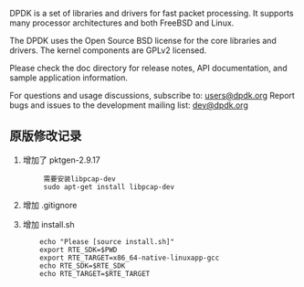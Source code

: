 DPDK is a set of libraries and drivers for fast packet processing.
It supports many processor architectures and both FreeBSD and Linux.

The DPDK uses the Open Source BSD license for the core libraries and
drivers. The kernel components are GPLv2 licensed.

Please check the doc directory for release notes,
API documentation, and sample application information.

For questions and usage discussions, subscribe to: users@dpdk.org
Report bugs and issues to the development mailing list: dev@dpdk.org

## 原版修改记录
1. 增加了 pktgen-2.9.17  

			需要安装libpcap-dev
			sudo apt-get install libpcap-dev

2.  增加 .gitignore
3.  增加 install.sh

			echo "Please [source install.sh]"
			export RTE_SDK=$PWD
			export RTE_TARGET=x86_64-native-linuxapp-gcc
			echo RTE_SDK=$RTE_SDK
			echo RTE_TARGET=$RTE_TARGET


